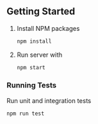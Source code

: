 

## Getting Started


1. Install NPM packages
   ```sh
   npm install
   ```
2. Run server with
   ```sh
   npm start
   ```

### Running Tests

Run unit and integration tests

```sh
npm run test
```
